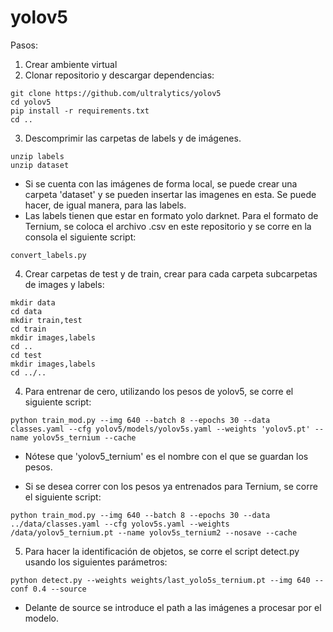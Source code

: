 # yolov5

Pasos:

1. Crear ambiente virtual
2. Clonar repositorio y descargar dependencias:

```
git clone https://github.com/ultralytics/yolov5
cd yolov5
pip install -r requirements.txt
cd ..
```

3. Descomprimir las carpetas de labels y de imágenes.

```
unzip labels
unzip dataset
```

- Si se cuenta con las imágenes de forma local, se puede crear una carpeta 'dataset' y se pueden insertar las imagenes en esta. Se puede hacer, de igual manera, para las labels.
- Las labels tienen que estar en formato yolo darknet. Para el formato de Ternium, se coloca el archivo .csv en este repositorio y se corre en la consola el siguiente script:

```
convert_labels.py
```

4. Crear carpetas de test y de train, crear para cada carpeta subcarpetas de images y labels:
```
mkdir data
cd data
mkdir train,test
cd train
mkdir images,labels
cd ..
cd test
mkdir images,labels
cd ../..
```
4. Para entrenar de cero, utilizando los pesos de yolov5, se corre el siguiente script:
 
 ```
 python train_mod.py --img 640 --batch 8 --epochs 30 --data classes.yaml --cfg yolov5/models/yolov5s.yaml --weights 'yolov5.pt' --name yolov5s_ternium --cache
 ```

- Nótese que 'yolov5_ternium' es el nombre con el que se guardan los pesos. 

- Si se desea correr con los pesos ya entrenados para Ternium, se corre el siguiente script:

```
python train_mod.py --img 640 --batch 8 --epochs 30 --data ../data/classes.yaml --cfg yolov5s.yaml --weights /data/yolov5_ternium.pt --name yolov5s_ternium2 --nosave --cache
```

5. Para hacer la identificación de objetos, se corre el script detect.py usando los siguientes parámetros:
```
python detect.py --weights weights/last_yolo5s_ternium.pt --img 640 --conf 0.4 --source 
```

- Delante de source se introduce el path a las imágenes a procesar por el modelo.
